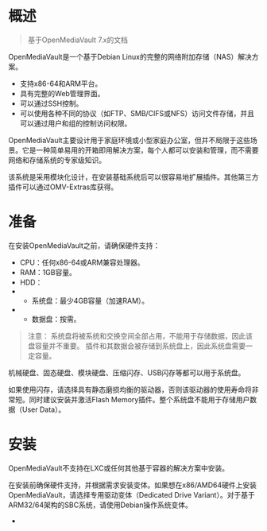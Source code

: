 # 概述

> 基于OpenMediaVault 7.x的文档

OpenMediaVault是一个基于Debian Linux的完整的网络附加存储（NAS）解决方案。

- 支持x86-64和ARM平台。
- 具有完整的Web管理界面。
- 可以通过SSH控制。
- 可以使用各种不同的协议（如FTP、SMB/CIFS或NFS）访问文件存储，并且可以通过用户和组的控制访问权限。

OpenMediaVault主要设计用于家庭环境或小型家庭办公室，但并不局限于这些场景。它是一种简单易用的开箱即用解决方案，每个人都可以安装和管理，而不需要网络和存储系统的专家级知识。

该系统是采用模块化设计，在安装基础系统后可以很容易地扩展插件。其他第三方插件可以通过OMV-Extras库获得。

# 准备

在安装OpenMediaVault之前，请确保硬件支持：

- CPU：任何x86-64或ARM兼容处理器。
- RAM：1GB容量。
- HDD：
- - 系统盘：最少4GB容量（加速RAM）。
- - 数据盘：按需。

> 注意：
> 系统盘将被系统和交换空间全部占用，不能用于存储数据，因此该盘容量并不重要。
> 插件和其数据会被存储到系统盘上，因此系统盘需要一定容量。

机械硬盘、固态硬盘、模块硬盘、压缩闪存、USB闪存等都可以用于系统盘。

如果使用闪存，请选择具有静态磨损均衡的驱动器，否则该驱动器的使用寿命将非常短。同时建议安装并激活Flash Memory插件。整个系统盘不能用于存储用户数据（User Data）。

# 安装

OpenMediaVault不支持在LXC或任何其他基于容器的解决方案中安装。

在安装前确保硬件支持，并根据需求安装变体。如果想在x86/AMD64硬件上安装OpenMediaVault，请选择专用驱动变体（Dedicated Drive Variant）。对于基于ARM32/64架构的SBC系统，请使用Debian操作系统变体。

- 